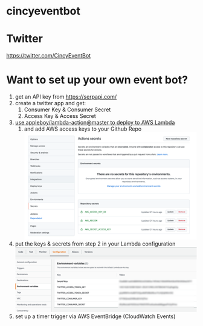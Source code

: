 # cincyeventbot

# Twitter
https://twitter.com/CincyEventBot

# Want to set up your own event bot?
1. get an API key from https://serpapi.com/
2. create a twitter app and get: 
   1. Consumer Key & Consumer Secret
   2. Access Key & Access Secret
3. [use appleboy/lambda-action@master to deploy to AWS Lambda](./.github/workflows/main.yml)
   1. and add AWS access keys to your Github Repo
   ![Key Config](./readme/GitHubRepoSetup.png)
4. put the keys & secrets from step 2 in your Lambda configuration
   ![Lambda Env Setup](./readme/LambaEnvSetup.png)
5. set up a timer trigger via AWS EventBridge (CloudWatch Events)
